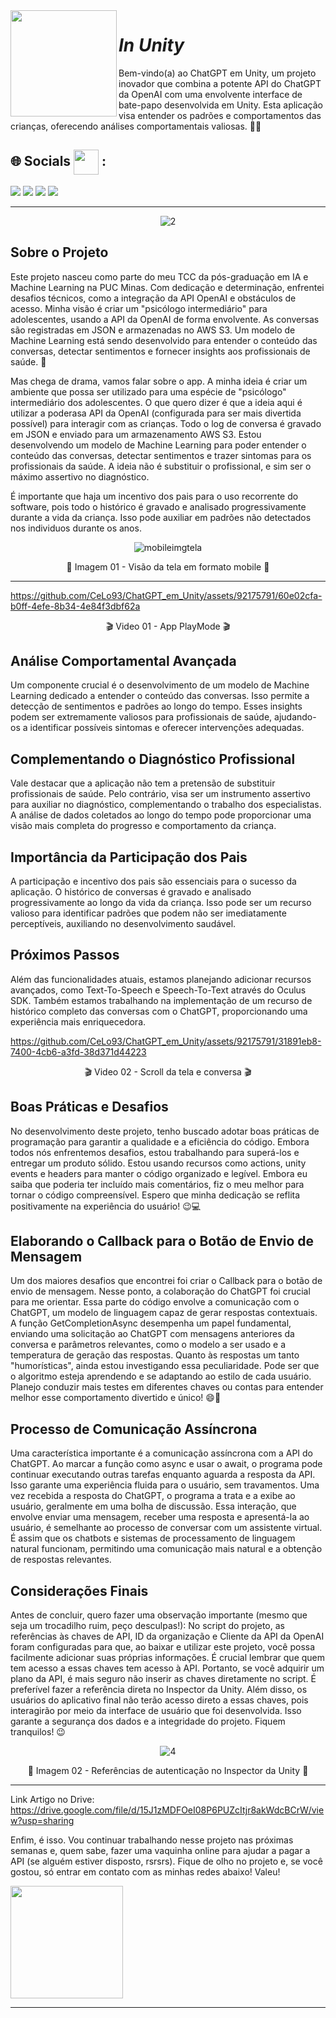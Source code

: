 <img align='left' src='https://github.com/CeLo93/CeLo93/assets/92175791/71e3914e-e9be-46ab-be9f-fe7df7312ef4.gif' width="170"> 

# *In Unity*

Bem-vindo(a) ao ChatGPT em Unity, um projeto inovador que combina a potente API do ChatGPT da OpenAI com uma envolvente interface de bate-papo desenvolvida em Unity. Esta aplicação visa entender os padrões e comportamentos das crianças, oferecendo análises comportamentais valiosas. 🤖💬


## 🌐 Socials <img align='center' src='https://user-images.githubusercontent.com/5713670/87202985-820dcb80-c2b6-11ea-9f56-7ec461c497c3.gif' width="40"> :


<a href="https://www.youtube.com/channel/UCvjn1p6Pny3f2StiLvwR2Cw" target="_blank"><img src="https://img.shields.io/badge/YouTube-FF0000?style=for-the-badge&logo=youtube&logoColor=white" target="_blank"></a>
<a href="https://instagram.com/m_brito93" target="_blank"><img src="https://img.shields.io/badge/-Instagram-%23E4405F?style=for-the-badge&logo=instagram&logoColor=white" target="_blank"></a>
<a href = "mailto:marcelobrito.py@gmail.com"><img src="https://img.shields.io/badge/Gmail-D14836?style=for-the-badge&logo=gmail&logoColor=white" target="_blank"></a>
<a href="https://www.linkedin.com/in/marcelo-brito-9a0523280/" target="_blank"><img src="https://img.shields.io/badge/-LinkedIn-%230077B5?style=for-the-badge&logo=linkedin&logoColor=white" target="_blank"></a>


---------

<div align="center">
 
![2](https://github.com/CeLo93/ChatGPT_em_Unity/assets/92175791/1dc131c9-f11a-4a84-b09b-186b1cd1b7f2)

</div>



## Sobre o Projeto
Este projeto nasceu como parte do meu TCC da pós-graduação em IA e Machine Learning na PUC Minas. Com dedicação e determinação, enfrentei desafios técnicos, como a integração da API OpenAI e obstáculos de acesso. Minha visão é criar um "psicólogo intermediário" para adolescentes, usando a API da OpenAI de forma envolvente. As conversas são registradas em JSON e armazenadas no AWS S3. Um modelo de Machine Learning está sendo desenvolvido para entender o conteúdo das conversas, detectar sentimentos e fornecer insights aos profissionais de saúde.
 💪


Mas chega de drama, vamos falar sobre o app. A minha ideia é criar um ambiente que possa ser utilizado para uma espécie de "psicólogo" intermediário dos adolescentes. O que quero dizer é que a ideia aqui é utilizar a poderasa API da OpenAI (configurada para ser mais divertida possível) para interagir com as crianças. Todo o log de conversa é gravado em JSON e enviado para um armazenamento AWS S3. Estou desenvolvendo um modelo de Machine Learning para poder entender o conteúdo das conversas, detectar sentimentos e trazer sintomas para os profissionais da saúde. A ideia não é substituir o profissional, e sim ser o máximo assertivo no diagnóstico.

É importante que haja um incentivo dos pais para o uso recorrente do software, pois todo o histórico é gravado e analisado progressivamente durante a vida da criança. Isso pode auxiliar em padrões não detectados nos individuos durante os anos.


<div align="center">
 
![mobileimgtela](https://github.com/CeLo93/ChatGPT_em_Unity/assets/92175791/52f50fe4-072b-4ff8-b592-8649c2a482c3)


</div>

<div align="center">

 📸 Imagem 01 - Visão da tela em formato mobile 📸

</div>

------


https://github.com/CeLo93/ChatGPT_em_Unity/assets/92175791/60e02cfa-b0ff-4efe-8b34-4e84f3dbf62a

<div align="center">

 🎬 Video 01 - App PlayMode 🎬

</div>

## Análise Comportamental Avançada

Um componente crucial é o desenvolvimento de um modelo de Machine Learning dedicado a entender o conteúdo das conversas. Isso permite a detecção de sentimentos e padrões ao longo do tempo. Esses insights podem ser extremamente valiosos para profissionais de saúde, ajudando-os a identificar possíveis sintomas e oferecer intervenções adequadas.

## Complementando o Diagnóstico Profissional

Vale destacar que a aplicação não tem a pretensão de substituir profissionais de saúde. Pelo contrário, visa ser um instrumento assertivo para auxiliar no diagnóstico, complementando o trabalho dos especialistas. A análise de dados coletados ao longo do tempo pode proporcionar uma visão mais completa do progresso e comportamento da criança.

## Importância da Participação dos Pais

A participação e incentivo dos pais são essenciais para o sucesso da aplicação. O histórico de conversas é gravado e analisado progressivamente ao longo da vida da criança. Isso pode ser um recurso valioso para identificar padrões que podem não ser imediatamente perceptíveis, auxiliando no desenvolvimento saudável.


## Próximos Passos

Além das funcionalidades atuais, estamos planejando adicionar recursos avançados, como Text-To-Speech e Speech-To-Text através do Oculus SDK. Também estamos trabalhando na implementação de um recurso de histórico completo das conversas com o ChatGPT, proporcionando uma experiência mais enriquecedora.




https://github.com/CeLo93/ChatGPT_em_Unity/assets/92175791/31891eb8-7400-4cb6-a3fd-38d371d44223


<div align="center">

 🎬 Video 02 - Scroll da tela e conversa 🎬

</div>

## Boas Práticas e Desafios
No desenvolvimento deste projeto, tenho buscado adotar boas práticas de programação para garantir a qualidade e a eficiência do código. Embora todos nós enfrentemos desafios, estou trabalhando para superá-los e entregar um produto sólido. Estou usando recursos como actions, unity events e headers para manter o código organizado e legível. Embora eu saiba que poderia ter incluído mais comentários, fiz o meu melhor para tornar o código compreensível. Espero que minha dedicação se reflita positivamente na experiência do usuário! 😉💻


## Elaborando o Callback para o Botão de Envio de Mensagem
Um dos maiores desafios que encontrei foi criar o Callback para o botão de envio de mensagem. Nesse ponto, a colaboração do ChatGPT foi crucial para me orientar. Essa parte do código envolve a comunicação com o ChatGPT, um modelo de linguagem capaz de gerar respostas contextuais. A função GetCompletionAsync desempenha um papel fundamental, enviando uma solicitação ao ChatGPT com mensagens anteriores da conversa e parâmetros relevantes, como o modelo a ser usado e a temperatura de geração das respostas. Quanto às respostas um tanto "humorísticas", ainda estou investigando essa peculiaridade. Pode ser que o algoritmo esteja aprendendo e se adaptando ao estilo de cada usuário. Planejo conduzir mais testes em diferentes chaves ou contas para entender melhor esse comportamento divertido e único! 😄💬

## Processo de Comunicação Assíncrona
Uma característica importante é a comunicação assíncrona com a API do ChatGPT. Ao marcar a função como async e usar o await, o programa pode continuar executando outras tarefas enquanto aguarda a resposta da API. Isso garante uma experiência fluida para o usuário, sem travamentos. Uma vez recebida a resposta do ChatGPT, o programa a trata e a exibe ao usuário, geralmente em uma bolha de discussão. Essa interação, que envolve enviar uma mensagem, receber uma resposta e apresentá-la ao usuário, é semelhante ao processo de conversar com um assistente virtual. É assim que os chatbots e sistemas de processamento de linguagem natural funcionam, permitindo uma comunicação mais natural e a obtenção de respostas relevantes.


## Considerações Finais
Antes de concluir, quero fazer uma observação importante (mesmo que seja um trocadilho ruim, peço desculpas!): No script do projeto, as referências às chaves de API, ID da organização e Cliente da API da OpenAI foram configuradas para que, ao baixar e utilizar este projeto, você possa facilmente adicionar suas próprias informações. É crucial lembrar que quem tem acesso a essas chaves tem acesso à API. Portanto, se você adquirir um plano da API, é mais seguro não inserir as chaves diretamente no script. É preferível fazer a referência direta no Inspector da Unity. Além disso, os usuários do aplicativo final não terão acesso direto a essas chaves, pois interagirão por meio da interface de usuário que foi desenvolvida. Isso garante a segurança dos dados e a integridade do projeto. Fiquem tranquilos! 😉


</div>

<div align="center">
 
![4](https://github.com/CeLo93/ChatGPT_em_Unity/assets/92175791/e55bf39b-29a3-4277-a5d4-9ae2d69d6c9e)


</div>

</div>

<div align="center">

 📸 Imagem 02 - Referências de autenticação no Inspector da Unity  📸

</div>

------
Link Artigo no Drive: https://drive.google.com/file/d/15J1zMDFOeI08P6PUZcItjr8akWdcBCrW/view?usp=sharing


Enfim, é isso. Vou continuar trabalhando nesse projeto nas próximas semanas e, quem sabe, fazer uma vaquinha online para ajudar a pagar a API (se alguém estiver disposto, rsrsrs). Fique de olho no projeto e, se você gostou, só entrar em contato com as minhas redes abaixo! Valeu!


<img align='center' src='https://github.com/CeLo93/ChatGPT_em_Unity/assets/92175791/edb90982-eab9-44df-93b3-4aca95436811.gif' width='180"'> 

-------

